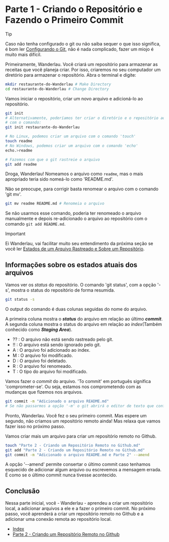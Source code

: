 # Parte 1 - Criando o Repositório e Fazendo o Primeiro Commit

> [!TIP]
> Caso não tenha configurado o git ou não saiba sequer o que isso significa, é bom ler [Configurando o Git](Outros/Configurando%20o%20Git.md), não é nada complicado, fazer um miojo é muito mais difícil.

Primeiramente, Wanderlau. Você criará um repositório para armazenar as receitas que você planeja criar. Por isso, criaremos no seu computador um diretório para armazenar o repositório. Abra o terminal e digite:

```bash
mkdir restaurante-do-Wanderlau # Make Directory
cd restaurante-do-Wanderlau # Change Directory
```

Vamos iniciar o repositório, criar um novo arquivo e adicioná-lo ao repositório.

```bash
git init
# Alternativamente, poderíamos ter criar o diretório e o repositório ao mesmo tempo
# com o comando:
git init restaurante-do-Wanderlau

# No Linux, podemos criar um arquivo com o comando 'touch'
touch readme 
# No Windows, podemos criar um arquivo com o comando 'echo'
echo.>readme

# Fazemos com que o git rastreie o arquivo
git add readme 
```

Droga, Wanderlau! Nomeamos o arquivo como `readme`, mas o mais apropriado teria sido nomeá-lo como 'README.md'.

Não se preocupe, para corrigir basta renomear o arquivo com o comando 'git mv'.

```bash
git mv readme README.md # Renomeia o arquivo
```

Se não usarmos esse comando, poderia ter renomeado o arquivo manualmente e depois re-adicionado o arquivo ao repositório com o comando `git add README.md`.

> [!IMPORTANT]
> Ei Wanderlau, vai facilitar muito seu entendimento da próxima seção se você ler [Estados de um Arquivo Rastreado e Sobre um Repositório](Outros/Estados%20de%20um%20arquivo%20e%20Sobre%20um%20Reposit%C3%B3rio.md).

## Informações sobre os estados atuais dos arquivos


Vamos ver os *status* do repositório. O comando 'git status', com a opção '-s', mostra o status do repositório de forma resumida.
  
```bash
git status -s
```

O output do comando é duas colunas seguidas do nome do arquivo.

A primeira coluna mostra o ***status*** do arquivo em relação ao último ***commit***. A segunda coluna mostra o status do arquivo em relação ao *index*(Também conhecido como ***Staging Area***).

* ?? : O arquivo não está sendo rastreado pelo git.
* !! : O arquivo está sendo ignorado pelo git.
* A : O arquivo foi adicionado ao index.
* M : O arquivo foi modificado.
* D : O arquivo foi deletado.
* R : O arquivo foi renomeado.
* T : O tipo do arquivo foi modificado.

Vamos fazer o *commit* do arquivo. 'To commit' em português significa 'comprometer-se'. Ou seja, estamos nos comprometendo com as mudanças que fizemos nos arquivos.

```bash
git commit -m "Adicionado o arquivo README.md"
# Se não passarmos a opção '-m' o git abrirá o editor de texto que configuramos.
```

Pronto, Wanderlau. Você fez o seu primeiro commit. Mas espere um segundo, não criamos um repositório remoto ainda! Mas relaxa que vamos fazer isso no próximo passo.

Vamos criar mais um arquivo para criar um repositório remoto no Github.

```bash
touch "Parte 2 - Criando um Repositório Remoto no Github.md" 
git add "Parte 2 - Criando um Repositório Remoto no Github.md"
git commit -m "Adicionado o arquivo README.md e Parte 2" --amend
```

A opção '--amend' permite consertar o último commit caso tenhamos esquecido de adicionar algum arquivo ou escrevemos a mensagem errada. É como se o último commit nunca tivesse acontecido.

## Conclusão

Nessa parte inicial, você - Wanderlau - aprendeu a criar um repositório local, a adicionar arquivos a ele e a fazer o primeiro commit. No próximo passo, você aprenderá a criar um repositório remoto no Github e a adicionar uma conexão remota ao repositório local.


- [Index](readme.md)
- [Parte 2 - Criando um Repositório Remoto no Github](Parte%202.md)

